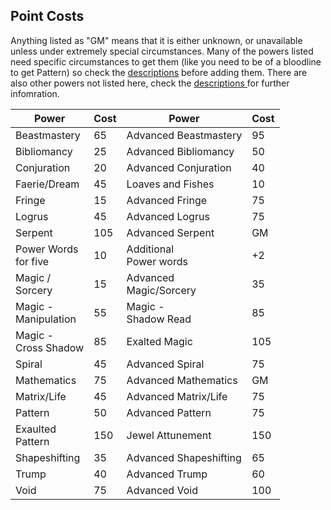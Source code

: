 ## Point Costs

Anything listed as "GM" means that it is either unknown, or unavailable unless under extremely special circumstances.  Many of the powers listed need specific circumstances to get them (like you need to be of a bloodline to get Pattern) so check the [descriptions](PowersBalancesAndOpposites) before adding them.  There are also other powers not listed here, check the [descriptions ](PowersBalancesAndOpposites) for further infomration.

| Power                      | Cost | Power                        | Cost |
| ---                        | ---  | ---                          | ---  |
| Beastmastery               | 65   | Advanced Beastmastery        | 95   |
| Bibliomancy                | 25   | Advanced Bibliomancy         | 50   |
| Conjuration                | 20   | Advanced Conjuration         | 40   |
| Faerie/Dream               | 45   | Loaves and Fishes            | 10   |
| Fringe                     | 15   | Advanced Fringe              | 75   |
| Logrus                     | 45   | Advanced Logrus              | 75   |
| Serpent                    | 105  | Advanced Serpent             | GM   |
| Power Words <br/> for five | 10   | Additional <br/> Power words | +2   |
| Magic / <br/>Sorcery       | 15   | Advanced <br/> Magic/Sorcery | 35   |
| Magic - <br/>Manipulation  | 55   | Magic - <br/> Shadow Read    | 85   |
| Magic - <br/>Cross Shadow  | 85   | Exalted Magic                | 105  |
| Spiral                     | 45   | Advanced Spiral              | 75   |
| Mathematics                | 75   | Advanced Mathematics         | GM   |
| Matrix/Life                | 45   | Advanced Matrix/Life         | 75   |
| Pattern                    | 50   | Advanced Pattern             | 75   |
| Exaulted <br/> Pattern     | 150  | Jewel Attunement             | 150  |
| Shapeshifting              | 35   | Advanced Shapeshifting       | 65   |
| Trump                      | 40   | Advanced Trump               | 60   |
| Void                       | 75   | Advanced Void                | 100  |

